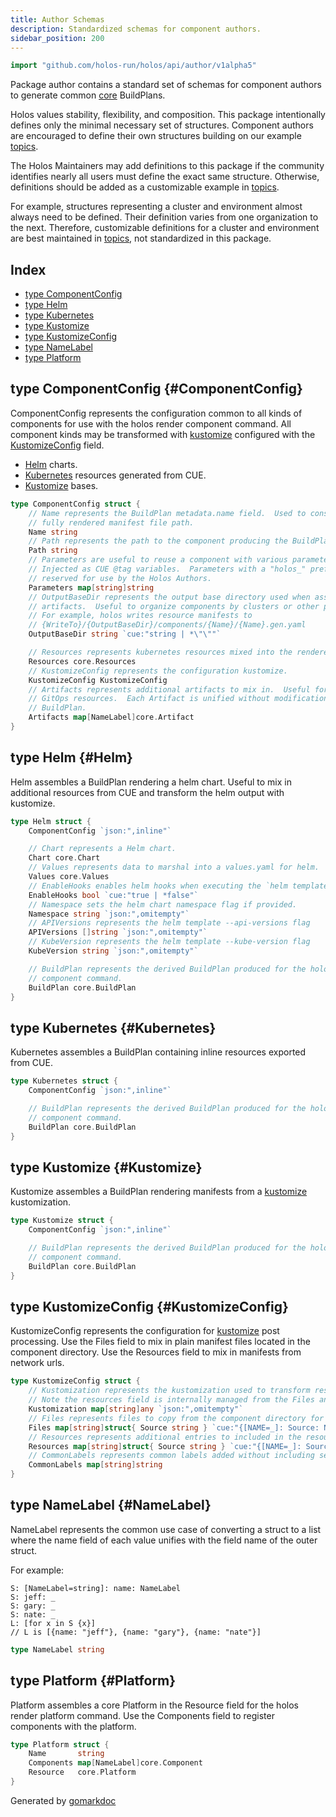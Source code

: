 ```yaml
---
title: Author Schemas
description: Standardized schemas for component authors.
sidebar_position: 200
---
```

<!-- Code generated by gomarkdoc. DO NOT EDIT -->


```go
import "github.com/holos-run/holos/api/author/v1alpha5"
```

Package author contains a standard set of schemas for component authors to generate common [core](<https://holos.run/docs/api/core/>) BuildPlans.

Holos values stability, flexibility, and composition. This package intentionally defines only the minimal necessary set of structures. Component authors are encouraged to define their own structures building on our example [topics](<https://holos.run/docs/topics/>).

The Holos Maintainers may add definitions to this package if the community identifies nearly all users must define the exact same structure. Otherwise, definitions should be added as a customizable example in [topics](<https://holos.run/docs/topics/>).

For example, structures representing a cluster and environment almost always need to be defined. Their definition varies from one organization to the next. Therefore, customizable definitions for a cluster and environment are best maintained in [topics](<https://holos.run/docs/topics/>), not standardized in this package.

## Index

- [type ComponentConfig](<#ComponentConfig>)
- [type Helm](<#Helm>)
- [type Kubernetes](<#Kubernetes>)
- [type Kustomize](<#Kustomize>)
- [type KustomizeConfig](<#KustomizeConfig>)
- [type NameLabel](<#NameLabel>)
- [type Platform](<#Platform>)


<a name="ComponentConfig"></a>
## type ComponentConfig {#ComponentConfig}

ComponentConfig represents the configuration common to all kinds of components for use with the holos render component command. All component kinds may be transformed with [kustomize](<https://kubectl.docs.kubernetes.io/references/kustomize/kustomization/>) configured with the [KustomizeConfig](<#KustomizeConfig>) field.

- [Helm](<#Helm>) charts.
- [Kubernetes](<#Kubernetes>) resources generated from CUE.
- [Kustomize](<#Kustomize>) bases.

```go
type ComponentConfig struct {
    // Name represents the BuildPlan metadata.name field.  Used to construct the
    // fully rendered manifest file path.
    Name string
    // Path represents the path to the component producing the BuildPlan.
    Path string
    // Parameters are useful to reuse a component with various parameters.
    // Injected as CUE @tag variables.  Parameters with a "holos_" prefix are
    // reserved for use by the Holos Authors.
    Parameters map[string]string
    // OutputBaseDir represents the output base directory used when assembling
    // artifacts.  Useful to organize components by clusters or other parameters.
    // For example, holos writes resource manifests to
    // {WriteTo}/{OutputBaseDir}/components/{Name}/{Name}.gen.yaml
    OutputBaseDir string `cue:"string | *\"\""`

    // Resources represents kubernetes resources mixed into the rendered manifest.
    Resources core.Resources
    // KustomizeConfig represents the configuration kustomize.
    KustomizeConfig KustomizeConfig
    // Artifacts represents additional artifacts to mix in.  Useful for adding
    // GitOps resources.  Each Artifact is unified without modification into the
    // BuildPlan.
    Artifacts map[NameLabel]core.Artifact
}
```

<a name="Helm"></a>
## type Helm {#Helm}

Helm assembles a BuildPlan rendering a helm chart. Useful to mix in additional resources from CUE and transform the helm output with kustomize.

```go
type Helm struct {
    ComponentConfig `json:",inline"`

    // Chart represents a Helm chart.
    Chart core.Chart
    // Values represents data to marshal into a values.yaml for helm.
    Values core.Values
    // EnableHooks enables helm hooks when executing the `helm template` command.
    EnableHooks bool `cue:"true | *false"`
    // Namespace sets the helm chart namespace flag if provided.
    Namespace string `json:",omitempty"`
    // APIVersions represents the helm template --api-versions flag
    APIVersions []string `json:",omitempty"`
    // KubeVersion represents the helm template --kube-version flag
    KubeVersion string `json:",omitempty"`

    // BuildPlan represents the derived BuildPlan produced for the holos render
    // component command.
    BuildPlan core.BuildPlan
}
```

<a name="Kubernetes"></a>
## type Kubernetes {#Kubernetes}

Kubernetes assembles a BuildPlan containing inline resources exported from CUE.

```go
type Kubernetes struct {
    ComponentConfig `json:",inline"`

    // BuildPlan represents the derived BuildPlan produced for the holos render
    // component command.
    BuildPlan core.BuildPlan
}
```

<a name="Kustomize"></a>
## type Kustomize {#Kustomize}

Kustomize assembles a BuildPlan rendering manifests from a [kustomize](<https://kubectl.docs.kubernetes.io/references/kustomize/kustomization/>) kustomization.

```go
type Kustomize struct {
    ComponentConfig `json:",inline"`

    // BuildPlan represents the derived BuildPlan produced for the holos render
    // component command.
    BuildPlan core.BuildPlan
}
```

<a name="KustomizeConfig"></a>
## type KustomizeConfig {#KustomizeConfig}

KustomizeConfig represents the configuration for [kustomize](<https://kubectl.docs.kubernetes.io/references/kustomize/kustomization/>) post processing. Use the Files field to mix in plain manifest files located in the component directory. Use the Resources field to mix in manifests from network urls.

```go
type KustomizeConfig struct {
    // Kustomization represents the kustomization used to transform resources.
    // Note the resources field is internally managed from the Files and Resources fields.
    Kustomization map[string]any `json:",omitempty"`
    // Files represents files to copy from the component directory for kustomization.
    Files map[string]struct{ Source string } `cue:"{[NAME=_]: Source: NAME}"`
    // Resources represents additional entries to included in the resources list.
    Resources map[string]struct{ Source string } `cue:"{[NAME=_]: Source: NAME}"`
    // CommonLabels represents common labels added without including selectors.
    CommonLabels map[string]string
}
```

<a name="NameLabel"></a>
## type NameLabel {#NameLabel}

NameLabel represents the common use case of converting a struct to a list where the name field of each value unifies with the field name of the outer struct.

For example:

```
S: [NameLabel=string]: name: NameLabel
S: jeff: _
S: gary: _
S: nate: _
L: [for x in S {x}]
// L is [{name: "jeff"}, {name: "gary"}, {name: "nate"}]
```

```go
type NameLabel string
```

<a name="Platform"></a>
## type Platform {#Platform}

Platform assembles a core Platform in the Resource field for the holos render platform command. Use the Components field to register components with the platform.

```go
type Platform struct {
    Name       string
    Components map[NameLabel]core.Component
    Resource   core.Platform
}
```

Generated by [gomarkdoc](<https://github.com/princjef/gomarkdoc>)
